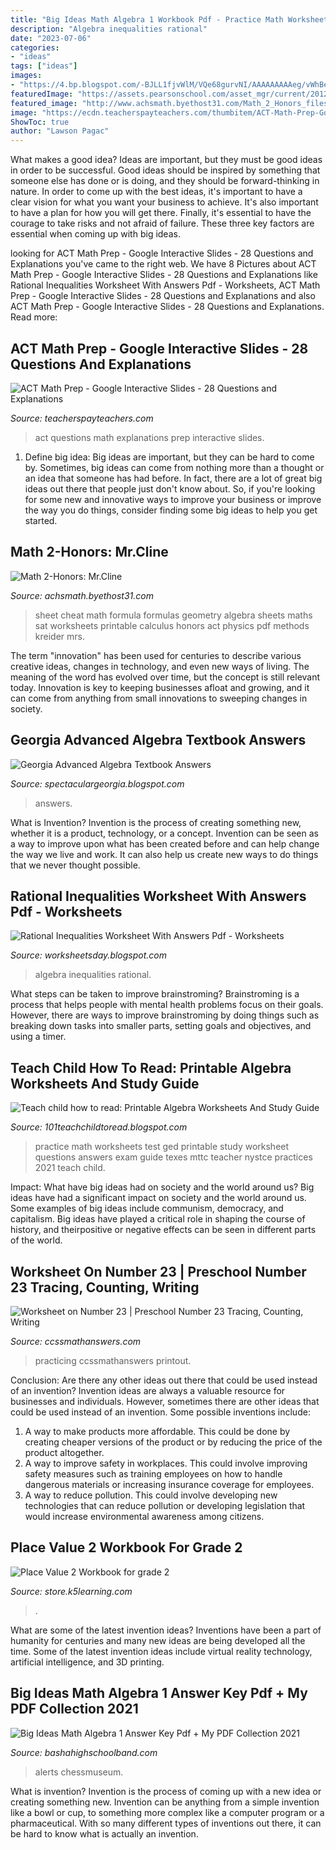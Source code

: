 ```yaml
---
title: "Big Ideas Math Algebra 1 Workbook Pdf - Practice Math Worksheets Test Ged Printable Study Worksheet Questions Answers Exam Guide Texes Mttc Teacher Nystce Practices 2021 Teach Child"
description: "Algebra inequalities rational"
date: "2023-07-06"
categories:
- "ideas"
tags: ["ideas"]
images:
- "https://4.bp.blogspot.com/-BJLL1fjvWlM/VQe68gurvNI/AAAAAAAAAeg/vWhBerhCcvc/s1600/Alg%2B1%2BCh%2B9%2BReview%2BAnswer%2BKey0001.jpg"
featuredImage: "https://assets.pearsonschool.com/asset_mgr/current/201221/ga_hs_math_book_lineup.png"
featured_image: "http://www.achsmath.byethost31.com/Math_2_Honors_files/FormulaSheetGeometry2.jpg"
image: "https://ecdn.teacherspayteachers.com/thumbitem/ACT-Math-Prep-Google-Interactive-Slides-28-Questions-and-Explanations-3092274-1526666289/original-3092274-3.jpg"
ShowToc: true
author: "Lawson Pagac"
---
```



What makes a good idea?
Ideas are important, but they must be good ideas in order to be successful. Good ideas should be inspired by something that someone else has done or is doing, and they should be forward-thinking in nature. In order to come up with the best ideas, it's important to have a clear vision for what you want your business to achieve. It's also important to have a plan for how you will get there. Finally, it's essential to have the courage to take risks and not afraid of failure. These three key factors are essential when coming up with big ideas.

	

		
looking for ACT Math Prep - Google Interactive Slides - 28 Questions and Explanations you've came to the right web. We have 8 Pictures about ACT Math Prep - Google Interactive Slides - 28 Questions and Explanations like Rational Inequalities Worksheet With Answers Pdf - Worksheets, ACT Math Prep - Google Interactive Slides - 28 Questions and Explanations and also ACT Math Prep - Google Interactive Slides - 28 Questions and Explanations. Read more:
		
    
## ACT Math Prep - Google Interactive Slides - 28 Questions And Explanations

<img loading=lazy src="https://ecdn.teacherspayteachers.com/thumbitem/ACT-Math-Prep-Google-Interactive-Slides-28-Questions-and-Explanations-3092274-1526666289/original-3092274-3.jpg" onerror="this.onerror=null;this.src='https://tse4.mm.bing.net/th?id=OIP.5h4Cjts8mn07maEEDS1_kgAAAA&amp;pid=15.1';" alt="ACT Math Prep - Google Interactive Slides - 28 Questions and Explanations">

_Source: teacherspayteachers.com_

>act questions math explanations prep interactive slides. 

	

1. Define big idea:
Big ideas are important, but they can be hard to come by. Sometimes, big ideas can come from nothing more than a thought or an idea that someone has had before. In fact, there are a lot of great big ideas out there that people just don't know about. So, if you're looking for some new and innovative ways to improve your business or improve the way you do things, consider finding some big ideas to help you get started.

    
## Math 2-Honors: Mr.Cline

<img loading=lazy src="http://www.achsmath.byethost31.com/Math_2_Honors_files/FormulaSheetGeometry2.jpg" onerror="this.onerror=null;this.src='https://tse3.mm.bing.net/th?id=OIP.SzxJTb3C-HroYWYv-Q3uOwHaJz&amp;pid=15.1';" alt="Math 2-Honors: Mr.Cline">

_Source: achsmath.byethost31.com_

>sheet cheat math formula formulas geometry algebra sheets maths sat worksheets printable calculus honors act physics pdf methods kreider mrs. 

	

The term "innovation" has been used for centuries to describe various creative ideas, changes in technology, and even new ways of living. The meaning of the word has evolved over time, but the concept is still relevant today. Innovation is key to keeping businesses afloat and growing, and it can come from anything from small innovations to sweeping changes in society.

    
## Georgia Advanced Algebra Textbook Answers

<img loading=lazy src="https://assets.pearsonschool.com/asset_mgr/current/201221/ga_hs_math_book_lineup.png" onerror="this.onerror=null;this.src='https://tse3.mm.bing.net/th?id=OIP.clgvHYSfARhbyl9im9I4fQHaG0&amp;pid=15.1';" alt="Georgia Advanced Algebra Textbook Answers">

_Source: spectaculargeorgia.blogspot.com_

>answers. 

	

What is Invention?
Invention is the process of creating something new, whether it is a product, technology, or a concept. Invention can be seen as a way to improve upon what has been created before and can help change the way we live and work. It can also help us create new ways to do things that we never thought possible.

    
## Rational Inequalities Worksheet With Answers Pdf - Worksheets

<img loading=lazy src="https://i.pinimg.com/originals/55/ec/f8/55ecf849618c924d86f25c5054ee8695.jpg" onerror="this.onerror=null;this.src='https://tse4.mm.bing.net/th?id=OIP.SGLBFRXqSZDNu3CYQjYWswHaJ4&amp;pid=15.1';" alt="Rational Inequalities Worksheet With Answers Pdf - Worksheets">

_Source: worksheetsday.blogspot.com_

>algebra inequalities rational. 

	

What steps can be taken to improve brainstroming?
Brainstroming is a process that helps people with mental health problems focus on their goals. However, there are ways to improve brainstroming by doing things such as breaking down tasks into smaller parts, setting goals and objectives, and using a timer.

    
## Teach Child How To Read: Printable Algebra Worksheets And Study Guide

<img loading=lazy src="https://i.pinimg.com/474x/4e/9c/5c/4e9c5c01f0e0e6cc2663734d2ee6edd7.jpg" onerror="this.onerror=null;this.src='https://tse2.mm.bing.net/th?id=OIP.H0_j49TdgHS4kJcD-bDcJgAAAA&amp;pid=15.1';" alt="Teach child how to read: Printable Algebra Worksheets And Study Guide">

_Source: 101teachchildtoread.blogspot.com_

>practice math worksheets test ged printable study worksheet questions answers exam guide texes mttc teacher nystce practices 2021 teach child. 

	

Impact: What have big ideas had on society and the world around us?
Big ideas have had a significant impact on society and the world around us. Some examples of big ideas include communism, democracy, and capitalism. Big ideas have played a critical role in shaping the course of history, and theirpositive or negative effects can be seen in different parts of the world.

    
## Worksheet On Number 23 | Preschool Number 23 Tracing, Counting, Writing

<img loading=lazy src="https://ccssmathanswers.com/wp-content/uploads/2021/05/Worksheet-on-Number-Twenty-Three-1418x2048.jpg" onerror="this.onerror=null;this.src='https://tse3.mm.bing.net/th?id=OIP.O2DvMlCcQ1qhJDB80i2-4AHaKs&amp;pid=15.1';" alt="Worksheet on Number 23 | Preschool Number 23 Tracing, Counting, Writing">

_Source: ccssmathanswers.com_

>practicing ccssmathanswers printout. 

	

Conclusion: Are there any other ideas out there that could be used instead of an invention?
Invention ideas are always a valuable resource for businesses and individuals. However, sometimes there are other ideas that could be used instead of an invention. Some possible inventions include:
1. A way to make products more affordable. This could be done by creating cheaper versions of the product or by reducing the price of the product altogether.
2. A way to improve safety in workplaces. This could involve improving safety measures such as training employees on how to handle dangerous materials or increasing insurance coverage for employees.
3. A way to reduce pollution. This could involve developing new technologies that can reduce pollution or developing legislation that would increase environmental awareness among citizens.

    
## Place Value 2 Workbook For Grade 2

<img loading=lazy src="https://cdn2.bigcommerce.com/n-pktq5q/5ya9h6m/products/112/images/822/cover__39585.1598378859.1280.1280.gif?c=2" onerror="this.onerror=null;this.src='https://tse4.mm.bing.net/th?id=OIP.VIsBsGonqI6MAWqHEgvcCQHaJi&amp;pid=15.1';" alt="Place Value 2 Workbook for grade 2">

_Source: store.k5learning.com_

>. 

	

What are some of the latest invention ideas?
Inventions have been a part of humanity for centuries and many new ideas are being developed all the time. Some of the latest invention ideas include virtual reality technology, artificial intelligence, and 3D printing.

    
## Big Ideas Math Algebra 1 Answer Key Pdf + My PDF Collection 2021

<img loading=lazy src="https://4.bp.blogspot.com/-BJLL1fjvWlM/VQe68gurvNI/AAAAAAAAAeg/vWhBerhCcvc/s1600/Alg%2B1%2BCh%2B9%2BReview%2BAnswer%2BKey0001.jpg" onerror="this.onerror=null;this.src='https://tse4.mm.bing.net/th?id=OIP.a2odfrjrZMCeXwOm03VI7QHaKq&amp;pid=15.1';" alt="Big Ideas Math Algebra 1 Answer Key Pdf + My PDF Collection 2021">

_Source: bashahighschoolband.com_

>alerts chessmuseum. 

	

What is invention?
Invention is the process of coming up with a new idea or creating something new. Invention can be anything from a simple invention like a bowl or cup, to something more complex like a computer program or a pharmaceutical. With so many different types of inventions out there, it can be hard to know what is actually an invention.

